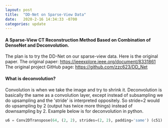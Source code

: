 ```yaml
---
layout: post
title:  "DD-Net on Sparse-View Data"
date:   2020-2-16 14:34:33 -0700
categories: update
---
```


#### **A Sparse-View CT Reconstruction Method Based on Combination of DenseNet and Deconvolution.**

The plan is to try the DD-Net on our sparse-view data. Here is the original paper.
The original paper: <https://ieeexplore.ieee.org/document/8331861>
The original project GitHub page: <https://github.com/zzc623/DD_Net>

#### What is deconvolution?

Convolution is when we take the image and try to shrink it. Deconvolution is basically the same as a convolution layer, except instead of subsampling we do upsampling and the 'stride' is interpreted oppositely. So stride=2 would do upsampling by 2 (output has twice more things) instead of downsampling by 2. Example below is for deconvolution in python.

```python
u6 = Conv2DTranspose(64, (2, 2), strides=(2, 2), padding='same') (c51)
```
